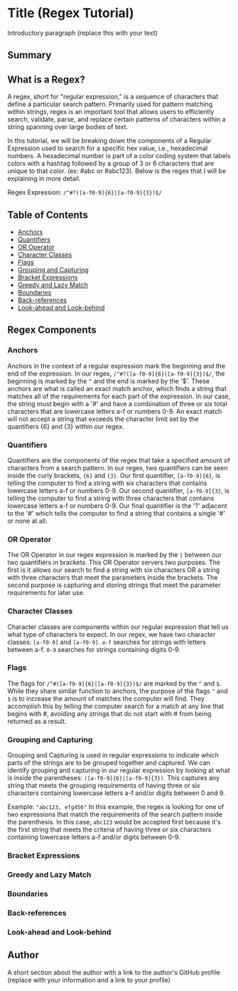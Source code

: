 # Title (Regex Tutorial)

Introductory paragraph (replace this with your text)

## Summary

## What is a Regex? 
A regex, short for "regular expression," is a sequence of characters that define a particular search pattern. Primarily used for pattern matching within strings, regex is an important tool that allows users to efficiently search, validate, parse, and replace certain patterns of characters within a string spanning over large bodies of text. 

In this tutorial, we will be breaking down the components of a Regular Expression used to search for a specific hex value, i.e., hexadecimal numbers. A hexadecimal number is part of a color coding system that labels colors with a hashtag followed by a group of 3 or 6 characters that are unique to that color. (ex: #abc or #abc123).
Below is the regex that I will be explaining in more detail.  

Regex Expression: `/^#?([a-f0-9]{6}|[a-f0-9]{3})$/` 


## Table of Contents

- [Anchors](#anchors)
- [Quantifiers](#quantifiers)
- [OR Operator](#or-operator)
- [Character Classes](#character-classes)
- [Flags](#flags)
- [Grouping and Capturing](#grouping-and-capturing)
- [Bracket Expressions](#bracket-expressions)
- [Greedy and Lazy Match](#greedy-and-lazy-match)
- [Boundaries](#boundaries)
- [Back-references](#back-references)
- [Look-ahead and Look-behind](#look-ahead-and-look-behind)

## Regex Components

### Anchors
Anchors in the context of a regular expression mark the beginning and the end of the expression. In our regex, `/^#?([a-f0-9]{6}|[a-f0-9]{3})$/`, the beginning is marked by the `^` and the end is marked by the '$'. These anchors are what is called an exact match anchor, which finds a string that matches all of the requirements for each part of the expression. In our case, the string must begin with a '#' and have a combination of three or six total characters that are lowercase letters a-f or numbers 0-9. An exact match will not accept a string that exceeds the character limit set by the quantifiers {6} and {3} within our regex. 

### Quantifiers
Quantifiers are the components of the regex that take a specified amount of characters from a search pattern. In our regex, two quantifiers can be seen inside the curly brackets, `{6}` and `{3}`. Our first quantifier, `[a-f0-9]{6}`, is telling the computer to find a string with six characters that contains lowercase letters a-f or numbers 0-9. Our second quantifier,  `[a-f0-9]{3}`, is telling the computer to find a string with three characters that contains lowercase letters a-f or numbers 0-9. Our final quantifier is the '?' adjacent to the '#' which tells the computer to find a string that contains a single '#' or none at all. 

### OR Operator
The OR Operator in our regex expression is marked by the `|` between our two quantifiers in brackets. This OR Operator servers two purposes. The first is it allows our search to find a string with six characters OR a string with three characters that meet the parameters inside the brackets. The second purpose is capturing and storing strings that meet the parameter requirements for later use. 

### Character Classes
Character classes are components within our regular expression that tell us what type of characters to expect. In our regex, we have two character classes: `[a-f0-9]` and `[a-f0-9]`. 
`a-f` searches for strings with letters between a-f. `0-9` searches for strings containing digits 0-9.

### Flags
The flags for `/^#([a-f0-9]{6}|[a-f0-9]{3})$/` are marked by the `^` and `$`. While they share similar function to anchors, the purpose of the flags `^` and `$` is to increase the amount of matches the computer will find. They accomplish this by telling the computer search for a match at any line that begins with #, avoiding any strings that do not start with # from being returned as a result. 

### Grouping and Capturing
Grouping and Capturing is used in regular expressions to indicate which parts of the strings are to be grouped together and captured. We can identify grouping and capturing in our regular expression by looking at what is inside the parentheses: `([a-f0-9]{6}|[a-f0-9]{3})`. This captures any string that meets the grouping requirements of having three or six characters containing lowercase letters a-f and/or digits between 0 and 9.

Example: `"abc123, efg456"` In this example, the regex is looking for one of two expressions that match the requirements of the search pattern inside the parenthesis. In this case, `abc123` would be accepted first because it's the first string that meets the criteria of having three or six characters containing lowercase letters a-f and/or digits between 0-9.

### Bracket Expressions

### Greedy and Lazy Match

### Boundaries

### Back-references

### Look-ahead and Look-behind

## Author

A short section about the author with a link to the author's GitHub profile (replace with your information and a link to your profile)
